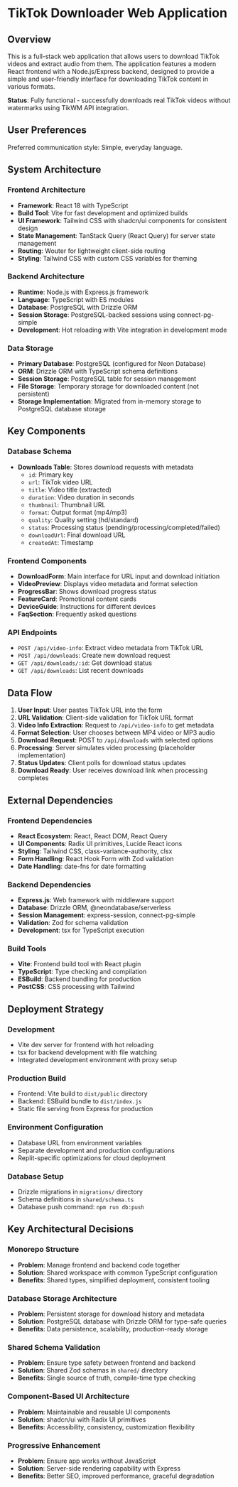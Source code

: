 # TikTok Downloader Web Application

## Overview

This is a full-stack web application that allows users to download TikTok videos and extract audio from them. The application features a modern React frontend with a Node.js/Express backend, designed to provide a simple and user-friendly interface for downloading TikTok content in various formats.

**Status**: Fully functional - successfully downloads real TikTok videos without watermarks using TikWM API integration.

## User Preferences

Preferred communication style: Simple, everyday language.

## System Architecture

### Frontend Architecture
- **Framework**: React 18 with TypeScript
- **Build Tool**: Vite for fast development and optimized builds
- **UI Framework**: Tailwind CSS with shadcn/ui components for consistent design
- **State Management**: TanStack Query (React Query) for server state management
- **Routing**: Wouter for lightweight client-side routing
- **Styling**: Tailwind CSS with custom CSS variables for theming

### Backend Architecture
- **Runtime**: Node.js with Express.js framework
- **Language**: TypeScript with ES modules
- **Database**: PostgreSQL with Drizzle ORM
- **Session Storage**: PostgreSQL-backed sessions using connect-pg-simple
- **Development**: Hot reloading with Vite integration in development mode

### Data Storage
- **Primary Database**: PostgreSQL (configured for Neon Database)
- **ORM**: Drizzle ORM with TypeScript schema definitions
- **Session Storage**: PostgreSQL table for session management
- **File Storage**: Temporary storage for downloaded content (not persistent)
- **Storage Implementation**: Migrated from in-memory storage to PostgreSQL database storage

## Key Components

### Database Schema
- **Downloads Table**: Stores download requests with metadata
  - `id`: Primary key
  - `url`: TikTok video URL
  - `title`: Video title (extracted)
  - `duration`: Video duration in seconds
  - `thumbnail`: Thumbnail URL
  - `format`: Output format (mp4/mp3)
  - `quality`: Quality setting (hd/standard)
  - `status`: Processing status (pending/processing/completed/failed)
  - `downloadUrl`: Final download URL
  - `createdAt`: Timestamp

### Frontend Components
- **DownloadForm**: Main interface for URL input and download initiation
- **VideoPreview**: Displays video metadata and format selection
- **ProgressBar**: Shows download progress status
- **FeatureCard**: Promotional content cards
- **DeviceGuide**: Instructions for different devices
- **FaqSection**: Frequently asked questions

### API Endpoints
- `POST /api/video-info`: Extract video metadata from TikTok URL
- `POST /api/downloads`: Create new download request
- `GET /api/downloads/:id`: Get download status
- `GET /api/downloads`: List recent downloads

## Data Flow

1. **User Input**: User pastes TikTok URL into the form
2. **URL Validation**: Client-side validation for TikTok URL format
3. **Video Info Extraction**: Request to `/api/video-info` to get metadata
4. **Format Selection**: User chooses between MP4 video or MP3 audio
5. **Download Request**: POST to `/api/downloads` with selected options
6. **Processing**: Server simulates video processing (placeholder implementation)
7. **Status Updates**: Client polls for download status updates
8. **Download Ready**: User receives download link when processing completes

## External Dependencies

### Frontend Dependencies
- **React Ecosystem**: React, React DOM, React Query
- **UI Components**: Radix UI primitives, Lucide React icons
- **Styling**: Tailwind CSS, class-variance-authority, clsx
- **Form Handling**: React Hook Form with Zod validation
- **Date Handling**: date-fns for date formatting

### Backend Dependencies
- **Express.js**: Web framework with middleware support
- **Database**: Drizzle ORM, @neondatabase/serverless
- **Session Management**: express-session, connect-pg-simple
- **Validation**: Zod for schema validation
- **Development**: tsx for TypeScript execution

### Build Tools
- **Vite**: Frontend build tool with React plugin
- **TypeScript**: Type checking and compilation
- **ESBuild**: Backend bundling for production
- **PostCSS**: CSS processing with Tailwind

## Deployment Strategy

### Development
- Vite dev server for frontend with hot reloading
- tsx for backend development with file watching
- Integrated development environment with proxy setup

### Production Build
- Frontend: Vite build to `dist/public` directory
- Backend: ESBuild bundle to `dist/index.js`
- Static file serving from Express for production

### Environment Configuration
- Database URL from environment variables
- Separate development and production configurations
- Replit-specific optimizations for cloud deployment

### Database Setup
- Drizzle migrations in `migrations/` directory
- Schema definitions in `shared/schema.ts`
- Database push command: `npm run db:push`

## Key Architectural Decisions

### Monorepo Structure
- **Problem**: Manage frontend and backend code together
- **Solution**: Shared workspace with common TypeScript configuration
- **Benefits**: Shared types, simplified deployment, consistent tooling

### Database Storage Architecture
- **Problem**: Persistent storage for download history and metadata
- **Solution**: PostgreSQL database with Drizzle ORM for type-safe queries
- **Benefits**: Data persistence, scalability, production-ready storage

### Shared Schema Validation
- **Problem**: Ensure type safety between frontend and backend
- **Solution**: Shared Zod schemas in `shared/` directory
- **Benefits**: Single source of truth, compile-time type checking

### Component-Based UI Architecture
- **Problem**: Maintainable and reusable UI components
- **Solution**: shadcn/ui with Radix UI primitives
- **Benefits**: Accessibility, consistency, customization flexibility

### Progressive Enhancement
- **Problem**: Ensure app works without JavaScript
- **Solution**: Server-side rendering capability with Express
- **Benefits**: Better SEO, improved performance, graceful degradation
